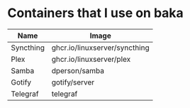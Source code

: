 # Containers that I use on baka 

| Name          |       Image   |
| ------------- | ------------- |
| Syncthing     | ghcr.io/linuxserver/syncthing  |
| Plex          | ghcr.io/linuxserver/plex  |
| Samba         | dperson/samba |
| Gotify        | gotify/server | 
|Telegraf       | telegraf      | 